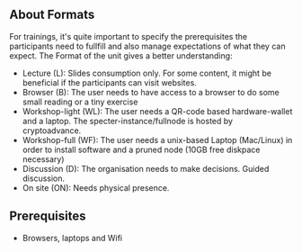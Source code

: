 ## About Formats
For trainings, it's quite important to specify the prerequisites the participants need to fullfill and also manage expectations of what they can expect.
The Format of the unit gives a better understanding:

* Lecture (L): Slides consumption only. For some content, it might be beneficial if the participants can visit websites.
* Browser (B): The user needs to have access to a browser to do some small reading or a tiny exercise
* Workshop-light (WL): The user needs a QR-code based hardware-wallet and a laptop. The specter-instance/fullnode is hosted by cryptoadvance.
* Workshop-full (WF): The user needs a unix-based Laptop (Mac/Linux) in order to install software and a pruned node (10GB free diskpace necessary) 
* Discussion (D): The organisation needs to make decisions. Guided discussion.
* On site (ON): Needs physical presence.


## Prerequisites
* Browsers, laptops and Wifi